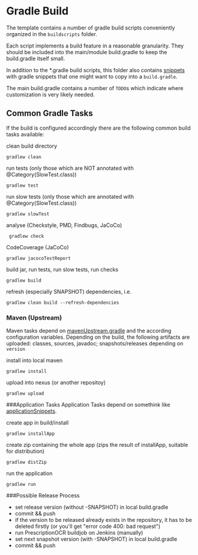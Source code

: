 Gradle Build
============
The template contains a number of gradle build scripts conveniently organized in the `buildscripts` folder.

Each script implements a build feature in a reasonable granularity. They should be included into the main/module build.gradle to keep the build.gradle itself small.

In addition to the *.gradle build scripts, this folder also contains [snippets](../buildscripts/snippets/_info_.md) with gradle snippets that one might want to copy into a `build.gradle`.

The main build.gradle contains a number of `TODO`s which indicate where customization is very likely needed.

Common Gradle Tasks
-------------------
If the build is configured accordingly there are the following common build tasks available:

clean build directory

    gradlew clean

run tests (only those which are NOT annotated with @Category(SlowTest.class))

	gradlew test

run slow tests (only those which are annotated with @Category(SlowTest.class))

	gradlew slowTest

analyse (Checkstyle, PMD, Findbugs, JaCoCo)

     gradlew check

CodeCoverage (JaCoCo)

	gradlew jacocoTestReport

build jar, run tests, run slow tests, run checks

	gradlew build

refresh (especially SNAPSHOT) dependencies, i.e.

	gradlew clean build --refresh-dependencies


### Maven (Upstream)
Maven tasks depend on [mavenUpstream.gradle](../buildscripts/mavenUpstream.md) and the according configuration variables.
Depending on the build, the following artifacts are uploaded: classes, sources, javadoc; snapshots/releases depending on `version`

install into local maven

	gradlew install

upload into nexus (or another repositoy)

	gradlew upload

###Application Tasks
Application Tasks depend on somethink like [applicationSnippets](../buildscripts/snippets/applicationSnippets.md).

create app in build/install

	gradlew installApp

create zip containing the whole app (zips the result of installApp, suitable for distribution)

	gradlew distZip

run the application

    gradlew run

###Possible  Release Process

 * set release version (without -SNAPSHOT) in local build.gradle
 * commit && push
 * if the version to be released already exists in the repository, it has to be deleted firstly (or you'll get "error code 400: bad request")
 * run PrescriptionOCR buildjob on Jenkins (manually)
 * set next snapshot version (with -SNAPSHOT) in local build.gradle
 * commit && push
